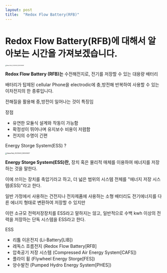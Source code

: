 ```yaml
---
layout: post
title:  "Redox Flow Battery(RFB)"
---
```






# Redox Flow Battery(RFB)에 대해서 알아보는 시간을 가져보겠습니다.

<img src="D:\git hub\min981029.github.io\images\2023-04-25-First\KakaoTalk_20230425_165535458.png" alt="KakaoTalk_20230425_165535458" style="zoom: 25%;" />







**Redox Flow Battery (RFB)는** 수전해전지로, 전기를 저장할 수 있는 대용량 배터리

배터리가 탑제된 cellular Phone을 electrodic에 충,방전해 반복하여 사용할 수 있는 이차전지의 한 종류입니다.

전해질을 활용해 중,방전이 일어나는 것이 특징임



장점

- 유연한  모듈식 설계와 작동이 가능함
- 확정성이 뛰어나며 유지보수 비용이 저렴함
- 전지의 수명이 긴편





Energy Storge System(ESS) ?



<img src="D:\git hub\min981029.github.io\images\2023-04-25-First\KakaoTalk_20230425_165500607.png" alt="KakaoTalk_20230425_165500607" style="zoom: 33%;" />



**Energy Storge System(ESS)란,** 장치 혹은 물리적 매체를 이용하여 에너지를 저장하는 것을 말한다.

이에 쓰이는 장치를 축압기라고 하고, 더 넓은 범위의 시스템 전체를 "에너지 저장 시스템(ESS)"라고 한다.

일반 가정에서 사용하는 건전지나 전자제품에 사용하는 소형 배터리도 전기에너지를 다른 에너지 형태로 변환하여 저장할 수 있지만

이런 소규모 전력저장장치를 ESS라고 말하지는 않고, 일반적으로 수백 kwh 이상의 전력을 저장하는 단독 시스템을 ESS라고 한다.



ESS

- 리튬 이온전지 (Li-Battery[LIB])
- 레독스 흐름전지 (Redox Flow Battery[RFB]
- 압축공기 저장 시스템 (Compressed Air Energy System[CAFS])
- 플라이 휠 (Flywheel Energy Storge[FES]) 
- 양수발전 (Pumped Hydro Energy System[PHES])
